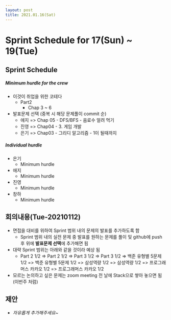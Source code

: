 ```yaml
---
layout: post
title: 2021.01.16(Sat)
---
```


# Sprint Schedule  for 17(Sun) ~ 19\(Tue)

## Sprint Schedule

##### *Minimum hurdle for the crew*

- 이것이 취업을 위한 코테다
  - Part2
    - Chap 3 ~ 6
- 발표문제 선택 (중복 시 해당 문제풀이 commit 순)
  - 애지 => Chap 05 - DFS/BFS - 음료수 얼려 먹기
  - 진영 => Chap04 - 3. 게임 개발
  - 은기 => Chap03 - 그리디 알고리즘 - 1이 될때까지

##### *Individual hurdle*

- 은기
  - Minimum hurdle
- 애지 
  - Minimum hurdle
- 진영
  - Minimum hurdle
- 창하
  - Minimum hurdle

## 회의내용(Tue-20210112)

- 면접을 대비를 위하여 Sprint 범위 내의 문제의 발표를 추가하도록 함
  - Sprint 범위 내의 실전 문제 중 발표를 원하는 문제를 풀이 및 github에 push 후 위에 **발표문제 선택**에 추가해면 됨
- 대략 Sprint 범위는 아래와 같을 것이라 예상 됨
  - Part 2 1/2 =>  Part 2 1/2 =>  Part 3 1/2 =>  Part 3 1/2 => 백준 유형별 5문제 1/2 => 백준 유형별 5문제 1/2 => 삼성역량 1/2 => 삼성역량 1/2 => 프로그래머스 카카오 1/2 =>  프로그래머스 카카오 1/2 
- 모르는 논의하고 싶은 문제는 zoom meeting 전 날에 Stack으로 쌓아 놓으면 됨 (이번주 처럼)

## 제안

- *자유롭게 추가해주세요~*